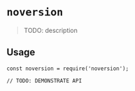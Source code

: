 # `noversion`

> TODO: description

## Usage

```
const noversion = require('noversion');

// TODO: DEMONSTRATE API
```
